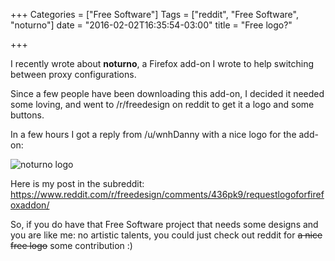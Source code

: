 +++
Categories = ["Free Software"]
Tags = ["reddit", "Free Software", "noturno"]
date = "2016-02-02T16:35:54-03:00"
title = "Free logo?"

+++

I recently wrote about **noturno**, a Firefox add-on I wrote to help switching between proxy configurations.

Since a few people have been downloading this add-on, I decided it needed some loving, and went to /r/freedesign on reddit to get it a logo and some buttons.

In a few hours I got a reply from /u/wnhDanny with a nice logo for the add-on:

![noturno logo](http://athoscr.me/images/noturno_logo.png)

Here is my post in the subreddit: https://www.reddit.com/r/freedesign/comments/436pk9/requestlogoforfirefoxaddon/

So, if you do have that Free Software project that needs some designs and you are like me: no artistic talents, you could just check out reddit for ~~a nice free logo~~ some contribution :)
